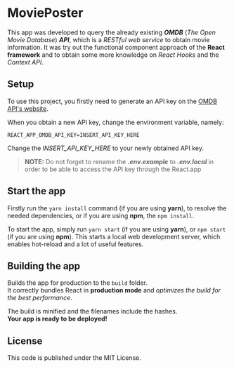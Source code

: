 # MoviePoster

This app was developed to query the already existing ***OMDB*** (*The Open Movie Database*) ***API***, which is a *RESTful web service* to obtain movie information. It was try out the functional component approach of the **React framework** and to obtain some more knowledge on *React Hooks* and the *Context API*.

## Setup

To use this project, you firstly need to generate an API key on the [OMDB API's website]([https://omdbapi.com/apikey.aspx](https://omdbapi.com/apikey.aspx)).

When you obtain a new API key, change the environment variable, namely:

    REACT_APP_OMDB_API_KEY=INSERT_API_KEY_HERE
Change the *INSERT_API_KEY_HERE* to your newly obtained API key.

> **NOTE:** Do not forget to rename the ***.env.example*** to ***.env.local*** in order to be able to access the API key through the React.app

## Start the app

Firstly run the `yarn install` command (if you are using **yarn**), to resolve the needed dependencies, or if you are using **npm**, the `npm install`.

To start the app, simply run `yarn start` (if you are using **yarn**), or `npm start` (if you are using **npm**). This starts a local web development server, which enables hot-reload and a lot of useful features.

## Building the app

Builds the app for production to the `build` folder.<br />
It correctly bundles React in **production mode** and *optimizes the build for the best performance*.

The build is minified and the filenames include the hashes.<br />
**Your app is ready to be deployed!**

## License

This code is published under the MIT License.
